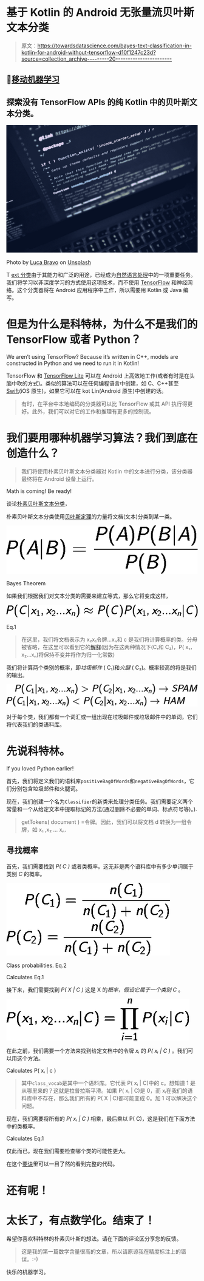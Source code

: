 # 基于 Kotlin 的 Android 无张量流贝叶斯文本分类

> 原文：<https://towardsdatascience.com/bayes-text-classification-in-kotlin-for-android-without-tensorflow-d10f1247c23d?source=collection_archive---------20----------------------->

## 📱[移动机器学习](https://equipintelligence.medium.com/list/stories-on-mobile-ml-with-kotlin-and-tf-lite-3ebee822c87b)

## 探索没有 TensorFlow APIs 的纯 Kotlin 中的贝叶斯文本分类。

![](img/c0aafc096134fac70a2a3fab6cbe2a58.png)

Photo by [Luca Bravo](https://unsplash.com/@lucabravo?utm_source=medium&utm_medium=referral) on [Unsplash](https://unsplash.com?utm_source=medium&utm_medium=referral)

T [ext 分类](https://monkeylearn.com/text-classification/)由于其能力和广泛的用途，已经成为[自然语言处理](https://www.sas.com/en_in/insights/analytics/what-is-natural-language-processing-nlp.html)中的一项重要任务。我们将学习以非深度学习的方式使用这项技术，而不使用 [TensorFlow](https://www.tensorflow.org) 和神经网络。这个分类器将在 Android 应用程序中工作，所以需要用 Kotlin 或 Java 编写。

# 但是为什么是科特林，为什么不是我们的 TensorFlow 或者 Python？

We aren’t using TensorFlow? Because it’s written in C++, models are constructed in Python and we need to run it in Kotlin!

TensorFlow 和 [TensorFlow Lite](https://www.tensorflow.org/lite) 可以在 Android 上高效地工作(或者有时是在头脑中吹的方式)。类似的算法可以在任何编程语言中创建，如 C、C++甚至[Swift](https://developer.apple.com/swift/)(iOS 原生)，如果它可以在 kot Lin(Android 原生)中创建的话。

> 有时，在平台中本地编码的分类器可以比 TensorFlow 或其 API 执行得更好。此外，我们可以对它的工作和推理有更多的控制流。

# 我们要用哪种机器学习算法？我们到底在创造什么？

> 我们将使用朴素贝叶斯文本分类器对 Kotlin 中的文本进行分类，该分类器最终将在 Android 设备上运行。

Math is coming! Be ready!

谈论[朴素贝叶斯文本分类](https://www.geeksforgeeks.org/naive-bayes-classifiers/)，

朴素贝叶斯文本分类使用[贝叶斯定理](https://brilliant.org/wiki/bayes-theorem/)的力量将文档(文本)分类到某一类。

![](img/1c82677c398a6e1598e5c7ff9fcd939c.png)

Bayes Theorem

如果我们根据我们对文本分类的需要来建立等式，那么它将变成这样，

![](img/907edd1a96554ea60cca66be95cdf3dc.png)

Eq.1

> 在这里，我们将文档表示为 x₂x₁令牌...xₙ和 c 是我们将计算概率的类。分母被省略，在这里可以看到它的[解释](https://stats.stackexchange.com/questions/329382/why-ignore-the-denominator-of-bayes-rule)(因为在这两种情况下(C₁和 C₂)，P( x₁，x₂...xₙ)将保持不变并将作为归一化常数)

我们将计算两个类别的概率，即*垃圾邮件* ( C₁)和*火腿* ( C₂)。概率较高的将是我们的输出。

![](img/6c578e5b1f8f7ae6c7caba2e19828fa7.png)

对于每个类，我们都有一个词汇或一组出现在垃圾邮件或垃圾邮件中的单词，它们将代表我们的类语料库。

# 先说科特林。

If you loved Python earlier!

首先，我们将定义我们的语料库`positiveBagOfWords`和`negativeBagOfWords`，它们分别包含垃圾邮件和火腿词。

现在，我们创建一个名为`Classifier`的新类来处理分类任务。我们需要定义两个常量和一个从给定文本中提取标记的方法(通过删除不必要的单词、标点符号等)。).

> getTokens( document ) =令牌。因此，我们可以将文档 d 转换为一组令牌，如 x₁ ,x₂ … xₙ.

## 寻找概率

首先，我们需要找到 *P( C )* 或者类概率。这无非是两个语料库中有多少单词属于类别 *C* 的概率。

![](img/4b214b075dd912715eb7e19aa4ecbf20.png)

Class probabilities. Eq.2

Calculates Eq.1

接下来，我们需要找到 *P( X | C )* 这是 X 的*概率，假设它属于一个类别 C* 。

![](img/394dc40180b856cba4c1d8cf5d79cc16.png)

在此之前，我们需要一个方法来找到给定文档中的令牌 *xᵢ* 的 *P( xᵢ | C )* 。我们可以用这个方法。

Calculates P( xᵢ | c )

> 其中`class_vocab`是其中一个语料库。它代表 P( xᵢ | C)中的 c。想知道 1 是从哪里来的？这就是拉普拉斯平滑。如果 P( xᵢ | C)是 0，而 xᵢ在我们的语料库中不存在，那么我们所有的 P( X | C)都可能变成 0。加 1 可以解决这个问题。

现在，我们需要将所有的 *P( xᵢ | C )* 相乘，最后乘以 P( C)，这是我们在下面方法中的类概率。

Calculates Eq.1

仅此而已。现在我们需要检查哪个类的可能性更大。

在这个[要诀](https://gist.github.com/shubham0204/c19eb5694bf2c7be3901772726ac5c5e)里可以一目了然的看到完整的代码。

# 还有呢！

# 太长了，有点数学化。结束了！

希望你喜欢科特林的朴素贝叶斯的想法。请在下面的评论区分享您的反馈。

> 这是我的第一篇数学含量很高的文章，所以请原谅我在精度标注上的错误。:-)

快乐的机器学习。